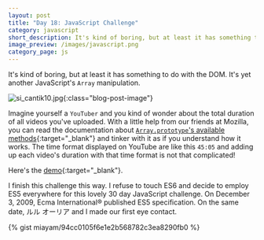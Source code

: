 ```yaml
---
layout: post
title: "Day 18: JavaScript Challenge"
category: javascript
short_description: It's kind of boring, but at least it has something to do with the DOM. It's yet another boring JavaScript's Array manipulation.
image_preview: /images/javascript.png
category_page: js
---
```


It's kind of boring, but at least it has something to do with the DOM. It's yet another JavaScript's `Array` manipulation.

![si_cantik10.jpg](https://s20.postimg.org/svn9wut4t/si_cantik10.jpg){:class="blog-post-image"}

Imagine yourself a `YouTuber` and you kind of wonder about the total duration of all videos you've uploaded. With a little help from
our friends at Mozilla, you can read the documentation about
[`Array.prototype`'s available methods](https://developer.mozilla.org/en-US/docs/Web/JavaScript/Reference/Global_Objects/Array){:target="_blank"}
and tinker with it as if you understand how it works. The time format displayed on YouTube are like this `45:05` and
adding up each video's duration with that time format is not that complicated!

Here's the [demo](/demo_day18){:target="_blank"}.

I finish this challenge this way. I refuse to touch ES6 and decide to employ ES5 everywhere for this
lovely 30 day JavaScript challenge. On December 3, 2009, Ecma International® published ES5 specification.
On the same date, ルル オーリア and I made our first eye contact.

{% gist miayam/94cc0105f6e1e2b568782c3ea8290fb0 %}

